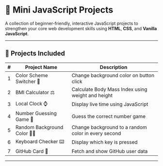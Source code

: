 # 🚀 Mini JavaScript Projects

A collection of beginner-friendly, interactive JavaScript projects to strengthen your core web development skills using **HTML**, **CSS**, and **Vanilla JavaScript**.

---

## 🌟 Projects Included

| #  | Project Name                        | Description                          |
|----|-------------------------------------|--------------------------------------|
| 1  | Color Scheme Switcher 🎨           | Change background color on button click |
| 2  | BMI Calculator ⚖️                  | Calculate Body Mass Index using weight and height |
| 3  | Local Clock ⌚                      | Display live time using JavaScript |
| 4  | Number Guessing Game 🔢            | Guess the correct number game |
| 5  | Random Background Color 🏳️‍🌈       | Change background to a random color in every second|
| 6  | Keyboard Checker ⌨️               | Display which key is pressed |
| 7  | GitHub Card 🎴                     | Fetch and show GitHub user data |

---